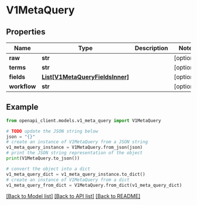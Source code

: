# V1MetaQuery


## Properties

Name | Type | Description | Notes
------------ | ------------- | ------------- | -------------
**raw** | **str** |  | [optional] 
**terms** | **str** |  | [optional] 
**fields** | [**List[V1MetaQueryFieldsInner]**](V1MetaQueryFieldsInner.md) |  | [optional] 
**workflow** | **str** |  | [optional] 

## Example

```python
from openapi_client.models.v1_meta_query import V1MetaQuery

# TODO update the JSON string below
json = "{}"
# create an instance of V1MetaQuery from a JSON string
v1_meta_query_instance = V1MetaQuery.from_json(json)
# print the JSON string representation of the object
print(V1MetaQuery.to_json())

# convert the object into a dict
v1_meta_query_dict = v1_meta_query_instance.to_dict()
# create an instance of V1MetaQuery from a dict
v1_meta_query_from_dict = V1MetaQuery.from_dict(v1_meta_query_dict)
```
[[Back to Model list]](../README.md#documentation-for-models) [[Back to API list]](../README.md#documentation-for-api-endpoints) [[Back to README]](../README.md)


